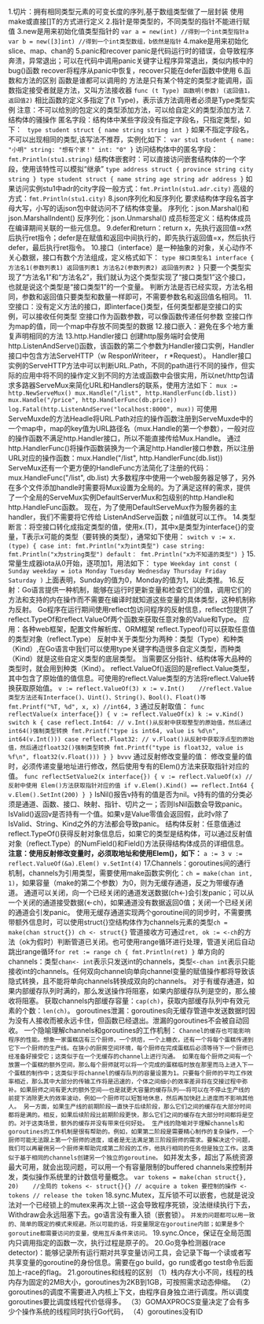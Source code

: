 1.切片：拥有相同类型元素的可变长度的序列,基于数组类型做了一层封装
    使用make或直接[]T的方式进行定义
2.指针是带类型的，不同类型的指针不能进行赋值
3.new是用来初始化值类型指针的
    ```
    var a = new(int) //得到一个int类型指针a
    var b = new([3]int) //得到一个int类型数组，b依然是指针
    ```
4.make是用来初始化slice、map、chan的
5.panic和recover
    panic是代码运行时的错误，会导致程序奔溃，异常退出；可以在代码中调用panic关键字让程序异常退出，类似内核中的bug()函数
    recover将程序从panic中恢复，recover只能在defer函数中使用
6.函数和方法的区别
    函数是谁都可以调用的
    方法是只有某个特定的类型才能调用，函数指定接受者就是方法，又叫方法接收器
        `func (t Type) 函数明(参数) (返回值1， 返回值2)`
		相比函数的定义多指定了(t Type)，表示该方法调用者必须是Type类型实例
		注意：不可以给別的包定义的类型添加方法，可以给自定义的类型添加方法
7.结构体的骚操作
    匿名字段：结构体中某些字段没有指定字段名，只指定类型，如下：
        ```
        type student struct {
            name string
            string
            int
        }```
        如果不指定字段名，不可以出现相同的类型,该写法不推荐，实例化如下：
        ```
        var stu1 student {
            name: "小明"
            string: "想有个家！"
            int: "0"
        }
        ```
        访问结构体中的匿名字段：`fmt.Println(stu1.string)`
    结构体嵌套时：可以直接访问嵌套结构体的一个字段，使用该特性可以模拟“继承”
        ```
        type address struct {
            province string
            city string
        }
        type student struct {
            name string
            age string
            adr address
        }
        ```
        如果访问实例stu1中adr的city字段一般方式：`fmt.Println(stu1.adr.city)`
                                    高级的方式：`fmt.Println(stu1.city)`
8.json序列化和反序列化
    要求结构体字段名首字母大写，小写的话json包中就访问不了结构体变量。
    序列化：json.Marshal()和json.MarshalIndent()
    反序列化：json.Unmarshal()
    成员标签定义：结构体成员在编译期间关联的一些元信息。
9.defer和return：return x，先执行返回值=x然后执行ret指令；defer是在赋值和返回中间执行的，即先执行返回值=x，然后执行defer，最后执行ret指令。
10.接口（interface）是一种抽象的对象，关心动作不关心数据，接口有数个方法组成，定义格式如下：
    ```
    type 接口类型名1 interface {
        方法名1(参数列表1) 返回值列表1
        方法名2(参数列表2) 返回值列表2
    }
    ```
    只要一个类型实现了“方法名1”和“方法名2”，我们就认为这个类型实现了“接口类型1”这个接口，也就是说这个类型是“接口类型1”的一个变量。
    判断方法是否已经实现，方法名相同，参数和返回值只要类型和数量一样即可，不需要参数名和返回值名相同。
11.空接口：没有定义方法的接口，即interface{}类型，任何类型都是空接口的实例，可以接收任何类型
    空接口作为函数参数，可以像函数传递任何参数
    空接口作为map的值，同一个map中存放不同类型的数据
12.接口嵌入：避免在多个地方重复声明相同的方法
13.http.Handler接口
    创建http服务端时会使用http.ListenAndServe()函数，该函数的第二个参数为Handler接口实例，Handler接口中包含方法ServeHTTP（w ResponWriteer， r *Request）。
    Handler接口实例的ServeHTTP方法中可以判断URL.Path，不同的path进行不同的操作，但实际的应用中将不同的操作定义到不同的方法或函数中会很实用，所以net/http包请求多路器ServeMux来简化URL和Handlers的联系，使用方法如下：
        ```
        mux := http.NewServeMux()
        mux.Handle("/list", http.HandlerFunc(db.list))
        mux.Handle("/price", http.HandlerFunc(db.price))
        log.Fatal(http.ListenAndServe("localhost:8000", mux))
        ```
    可使用ServeMuxde的方法Headle将URL.Path对应的操作函数注册到ServeMuxde中的一个map中，map的key值为URL路径名（mux.Handle的第一个参数），一般对应的操作函数不满足http.Handler接口，所以不能直接传给Mux.Handle。
    通过http.HandlerFunc()将操作函数装换为一个满足http.Handler接口参数，所以注册URL对应的操作函数：mux.Handle("/list", http.HandlerFunc(db.list))
    ServeMux还有一个更方便的HandleFunc方法简化了注册的代码：mux.HandleFunc("/list", db.list)
    大多数程序中使用一个web服务器足够了，另外在多个文件添加handle时需要将Mux设置为全局的。为了满足这样的需求，提供了一个全局的ServeMux实例DefaultServerMux和包级别的http.Handle和http.HandleFunc函数。
    现在，为了使用DefaultServeMux作为服务器的主handler，我们不需要将它传给 ListenAndServe函数；nil值就可以工作。
14.类型断言：将空接口转化成指定类型的值，使用x.(T)，其中x是类型为interface{}的变量，T表示x可能的类型（要转换的类型），通常如下使用：
    ```
    switch v := x.(type) {
    case int:
        fmt.Println("x为int类型")
    case string:
        fmt.Println("x为string类型")
    default：
        fmt.Println("x为不知道的类型")
    }
    ```
15.常量生成器iota从0开始，逐项加1，用法如下：
    ```
    type Weekday int
    const (
        Sunday weekday = iota
        Monday
        Tuesday
        Wednesday
        Thursday
        Friday
        Saturday
    )
    ```
    上面表明，Sunday的值为0，Monday的值为1，以此类推。
16.反射：Go语言提供一种机制，能够在运行时更新变量和检查它们的值，调用它们的方法和支持的内在操作而不需要在编译时就知道这些变量的具体类型，这种机制称为反射。
    Go程序在运行期间使用reflect包访问程序的反射信息，reflect包提供了reflect.TypeOf和reflect.ValueOf两个函数来获取任意对象的Value和Type。
    应用：各种web框架，配置文件解析库、ORM框架
    reflect.Typeof()可以获取任意值的类型对象（reflect.Type）
        反射中关于类型分为两种：类型（Type）和种类（Kind）,在Go语言中我们可以使用type关键字构造很多自定义类型，而种类（Kind）就是这些自定义类型的底层类型。
        当需要区分指针、结构体等大品种的类型时，就会用到种类（Kind）。 
    reflect.ValueOf()返回的是reflect.Value类型，其中包含了原始值的值信息。可使用的reflect.Value类型的方法将reflect.Value转换获取原始值。
        ```
        v := reflect.ValueOf(3)
        x := v.Int()    //reflect.Value类型方法还有Interface()、Uint()、String()、Bool()、Float()等
        fmt.Printf("%T, %d", x, x) //int64, 3
        ```
    通过反射取值：
        ```
        func reflectValue(x interface{}) {
            v := reflect.ValueOf(x)
            k := v.Kind()
            switch k {
            case reflect.Int64:
                // v.Int()从反射中获取整型的原始值，然后通过int64()强制类型转换
                fmt.Printf("type is int64, value is %d\n", int64(v.Int()))
            case reflect.Float32:
                // v.Float()从反射中获取浮点型的原始值，然后通过float32()强制类型转换
                fmt.Printf("type is float32, value is %f\n", float32(v.Float()))
            }
        } bvvv
        ```
    通过反射修改变量的值：
        修改变量的值时，必须传递变量地址进行修改，然后使用专有的Elem()方法来获取指针对应的值。
        ```
        func reflectSetValue2(x interface{}) {
            v := reflect.ValueOf(x)
            // 反射中使用 Elem()方法获取指针对应的值
            if v.Elem().Kind() == reflect.Int64 {
                v.Elem().SetInt(200)
            }
        }
        ```
    IsNil()报告v持有的值是否为nil。v持有的值的分类必须是通道、函数、接口、映射、指针、切片之一；否则IsNil函数会导致panic。
    IsValid()返回v是否持有一个值。如果v是Value零值会返回假，此时v除了IsValid、String、Kind之外的方法都会导致panic。
    结构体反射：任意值通过reflect.TypeOf()获得反射对象信息后，如果它的类型是结构体，可以通过反射值对象（reflect.Type）的NumField()和Field()方法获得结构体成员的详细信息。
    **注意：使用反射修改变量时，必须取地址和使用Elem()，如下：**
        ```
        a := 3
        v := reflect.ValueOf(&a).Elem()
        v.SetInt(4)
        ```
17.Channels：goroutines间的通行机制，channels为引用类型，需要使用make函数实例化：`ch = make(chan int, 1)`，如果容量（make的第二个参数）为0，则为无缓存通道，反之为带缓存通道。
    通道可以关闭，向一个已经关闭的通道发送数据(ch<-)会引发panic；可以从一个关闭的通道接受数据(<-ch)，如果通道没有数据返回0值；关闭一个已经关闭的通道会引发panic。
    使用无缓存通道实现两个goroutine间的同步时，不需要携带额外信息时，可以使用struct{}空结构体作为channels元素的类型`ch = make(chan struct{}) ch <- struct{}`
    管道接收方可通过`ret, ok := <-ch`的方法（ok为假时）判断管道已关闭。也可使用range循环进行处理，管道关闭后自动跳出range循环`for ret := range ch { fmt.Println(ret) }`
    单方向的channels：类型`chan<- int`表示只发送int的channels，类型`<-chan int`表示只能接收int的channels。任何双向channel向单向channel变量的赋值操作都将导致该隐式转换，且不能将单向channels转换成双向的channels。
    对于有缓存通道，如果内部缓存队列时满的，那么发送操作将阻塞，如果内部缓存队列是空的，那么接收将阻塞。
    获取channels内部缓存容量：`cap(ch)`，获取内部缓存队列中有效元素的个数：`len(ch)`。
    goroutines泄漏：goroutines向无缓存管道中发送数据时因为没有人接收而被永远卡住，但函数已经退出。泄漏的goroutines不会被自动回收。
    一个隐喻理解channels和goroutines的工作机制：
        ```
        Channel的缓存也可能影响程序的性能。想象一家蛋糕店有三个厨师，一个烘焙，一个上糖衣，还有一个将每个蛋糕传递到它下一个厨师的生产线。在狭小的厨房空间环境，每个厨师在完成蛋糕后必须等待下一个厨师已经准备好接受它；这类似于在一个无缓存的channel上进行沟通。
        如果在每个厨师之间有一个放置一个蛋糕的额外空间，那么每个厨师就可以将一个完成的蛋糕临时放在那里而马上进入下一个蛋糕的制作中；这类似于将channel的缓存队列的容量设置为1。只要每个厨师的平均工作效率相近，那么其中大部分的传输工作将是迅速的，个体之间细小的效率差异将在交接过程中弥补。如果厨师之间有更大的额外空间——也是就更大容量的缓存队列——将可以在不停止生产线的前提下消除更大的效率波动，例如一个厨师可以短暂地休息，然后再加快赶上进度而不影响其他人。
        另一方面，如果生产线的前期阶段一直快于后续阶段，那么它们之间的缓存在大部分时间都将是满的。相反，如果后续阶段比前期阶段更快，那么它们之间的缓存在大部分时间都将是空的。对于这类场景，额外的缓存并没有带来任何好处。
        生产线的隐喻对于理解channels和goroutines的工作机制是很有帮助的。例如，如果第二阶段是需要精心制作的复杂操作，一个厨师可能无法跟上第一个厨师的进度，或者是无法满足第三阶段厨师的需求。要解决这个问题，我们可以再雇佣另一个厨师来帮助完成第二阶段的工作，他执行相同的任务但是独立工作。这类似于基于相同的channels创建另一个独立的goroutine。
        ```
    如并发太多，超出了系统资源最大可用，就会出现问题，可以用一个有容量限制的buffered channels来控制并发，类似操作系统里的计数信号量概念。
    ```
    var tokens = make(chan struct{}, 20)    //全局的
    tokens <- struct{}{} // acquire a token
    要控制的操作
    <-tokens // release the token
    ```
18.sync.Mutex，互斥锁不可以嵌套，也就是说没法对一个已经锁上的mutex来再次上锁--这会导致程序死锁，没法继续执行下去，Withdraw会永远阻塞下去。go语言没有重入锁（嵌套锁）。
    ```
    并发的问题都可以用一致的、简单的既定的模式来规避。所以可能的话，将变量限定在goroutine内部；如果是多个goroutine都需要访问的变量，使用互斥条件来访问。
    ```
19.sync.Once，保证在全局范围内只调用指定的函数一次，执行过程是原子的。
20.Go竞争检测器(race detector)：能够记录所有运行期对共享变量访问工具，会记录下每一个读或者写共享变量的goroutine的身份信息。需要在go build，go run或者go test命令后面加上-race的flag。
21.goroutines和线程的区别
    （1）栈内存大小不同，线程的栈内存为固定的2MB大小，goroutines为2KB到1GB，可按照需求动态伸缩。
    （2）goroutines的调度不需要进入内核上下文，由程序自身独立进行调度。所以调度goroutines要比调度线程代价低得多。
    （3）GOMAXPROCS变量决定了会有多少个操作系统的线程同时执行Go代码，
    （4）goroutines没有ID